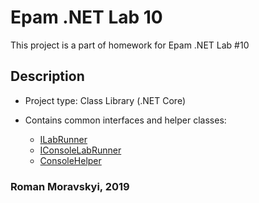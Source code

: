 # Epam .NET Lab 10

This project is a part of homework for Epam .NET Lab #10

## Description

- Project type: Class Library (.NET Core)

- Contains common interfaces and helper classes: 
  * [ILabRunner](HomeWork.Common/ILabRunner.cs) 
  * [IConsoleLabRunner](HomeWork.Common/IConsoleLabRunner.cs)
  * [ConsoleHelper](HomeWork.Common/ConsoleHelper.cs)

### Roman Moravskyi, 2019

